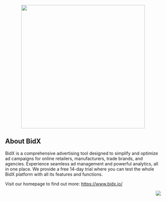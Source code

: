<p align="center">
  <a href="https://www.bidx.io/" target="_blank">
    <img src="https://github.com/user-attachments/assets/180cf921-f59f-464e-9278-e58d9f285f6f" width="400">
  </a>
</p>

## About BidX

BidX is a comprehensive advertising tool designed to simplify and optimize ad campaigns for online retailers, manufacturers, trade brands, and agencies.
Experience seamless ad management and powerful analytics, all in one place.
We provide a free 14-day trial where you can test the whole BidX platform with all its features and functions.

Visit our homepage to find out more:
https://www.bidx.io/

<p align="right">
  <a href="https://www.bidx.io/" target="_blank">
    <img src="https://komarev.com/ghpvc/?username=BidX&style=for-the-badge">
  </a>
</p>
